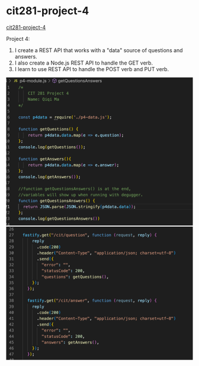 # cit281-project-4
[cit281-project-4](https://github.com/UO-CIT-qiqima/cit281-project-4)

Project 4:
1. I create a REST API that works with a "data" source of questions and answers. 
2. I also create a Node.js REST API to handle the GET verb. 
3. I learn to use REST API to handle the POST verb and PUT verb.

<img src="p4.1.png">
<img src="p4.2.png">
